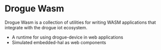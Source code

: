 # Drogue Wasm

Drogue Wasm is a collection of utilities for writing WASM applications that integrate with the
drogue iot ecosystem. 

* A runtime for using drogue-device in web applications
* Simulated embedded-hal as web components
